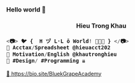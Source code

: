 ### Hello world 👋
<h3 align="center">Hieu Trong Khau</h3>

<h3 align="left">

```js
<📷> 🐦 {  H ヅ L·L ō World! 🌾🌾🌾 } </📷>
💚 Acctax/Spreadsheet @hieuacct202
💙 Motivation/English @khautronghieu
💜 #Design/ #Programming ⇊
```
</h3>
<a href="https://bio.site/BlueGrapeAcademy" target="_blank">💜 https://bio.site/BluekGrapeAcademy </a>

